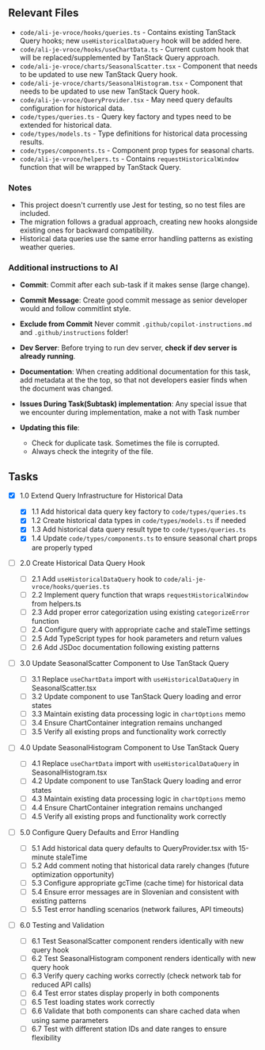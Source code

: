 ## Relevant Files

- `code/ali-je-vroce/hooks/queries.ts` - Contains existing TanStack Query hooks; new `useHistoricalDataQuery` hook will be added here.
- `code/ali-je-vroce/hooks/useChartData.ts` - Current custom hook that will be replaced/supplemented by TanStack Query approach.
- `code/ali-je-vroce/charts/SeasonalScatter.tsx` - Component that needs to be updated to use new TanStack Query hook.
- `code/ali-je-vroce/charts/SeasonalHistogram.tsx` - Component that needs to be updated to use new TanStack Query hook.
- `code/ali-je-vroce/QueryProvider.tsx` - May need query defaults configuration for historical data.
- `code/types/queries.ts` - Query key factory and types need to be extended for historical data.
- `code/types/models.ts` - Type definitions for historical data processing results.
- `code/types/components.ts` - Component prop types for seasonal charts.
- `code/ali-je-vroce/helpers.ts` - Contains `requestHistoricalWindow` function that will be wrapped by TanStack Query.

### Notes

- This project doesn't currently use Jest for testing, so no test files are included.
- The migration follows a gradual approach, creating new hooks alongside existing ones for backward compatibility.
- Historical data queries use the same error handling patterns as existing weather queries.

### Additional instructions to AI

- **Commit**: Commit after each sub-task if it makes sense (large change).
- **Commit Message**: Create good commit message as senior developer would and follow commitlint style.
- **Exclude from Commit** Never commit `.github/copilot-instructions.md` and `.github/instructions` folder!
- **Dev Server**: Before trying to run dev server, **check if dev server is already running**.
- **Documentation**: When creating additional documentation for this task, add metadata at the the top, so that not developers easier finds when the document was changed.
- **Issues During Task(Subtask) implementation**: Any special issue that we encounter during implementation, make a not with Task number
- **Updating this file**:

  - Check for duplicate task. Sometimes the file is corrupted.
  - Always check the integrity of the file.

## Tasks

- [x] 1.0 Extend Query Infrastructure for Historical Data

  - [x] 1.1 Add historical data query key factory to `code/types/queries.ts`
  - [x] 1.2 Create historical data types in `code/types/models.ts` if needed
  - [x] 1.3 Add historical data query result type to `code/types/queries.ts`
  - [x] 1.4 Update `code/types/components.ts` to ensure seasonal chart props are properly typed

- [ ] 2.0 Create Historical Data Query Hook

  - [ ] 2.1 Add `useHistoricalDataQuery` hook to `code/ali-je-vroce/hooks/queries.ts`
  - [ ] 2.2 Implement query function that wraps `requestHistoricalWindow` from helpers.ts
  - [ ] 2.3 Add proper error categorization using existing `categorizeError` function
  - [ ] 2.4 Configure query with appropriate cache and staleTime settings
  - [ ] 2.5 Add TypeScript types for hook parameters and return values
  - [ ] 2.6 Add JSDoc documentation following existing patterns

- [ ] 3.0 Update SeasonalScatter Component to Use TanStack Query

  - [ ] 3.1 Replace `useChartData` import with `useHistoricalDataQuery` in SeasonalScatter.tsx
  - [ ] 3.2 Update component to use TanStack Query loading and error states
  - [ ] 3.3 Maintain existing data processing logic in `chartOptions` memo
  - [ ] 3.4 Ensure ChartContainer integration remains unchanged
  - [ ] 3.5 Verify all existing props and functionality work correctly

- [ ] 4.0 Update SeasonalHistogram Component to Use TanStack Query

  - [ ] 4.1 Replace `useChartData` import with `useHistoricalDataQuery` in SeasonalHistogram.tsx
  - [ ] 4.2 Update component to use TanStack Query loading and error states
  - [ ] 4.3 Maintain existing data processing logic in `chartOptions` memo
  - [ ] 4.4 Ensure ChartContainer integration remains unchanged
  - [ ] 4.5 Verify all existing props and functionality work correctly

- [ ] 5.0 Configure Query Defaults and Error Handling

  - [ ] 5.1 Add historical data query defaults to QueryProvider.tsx with 15-minute staleTime
  - [ ] 5.2 Add comment noting that historical data rarely changes (future optimization opportunity)
  - [ ] 5.3 Configure appropriate gcTime (cache time) for historical data
  - [ ] 5.4 Ensure error messages are in Slovenian and consistent with existing patterns
  - [ ] 5.5 Test error handling scenarios (network failures, API timeouts)

- [ ] 6.0 Testing and Validation
  - [ ] 6.1 Test SeasonalScatter component renders identically with new query hook
  - [ ] 6.2 Test SeasonalHistogram component renders identically with new query hook
  - [ ] 6.3 Verify query caching works correctly (check network tab for reduced API calls)
  - [ ] 6.4 Test error states display properly in both components
  - [ ] 6.5 Test loading states work correctly
  - [ ] 6.6 Validate that both components can share cached data when using same parameters
  - [ ] 6.7 Test with different station IDs and date ranges to ensure flexibility
